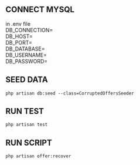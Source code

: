 ## CONNECT MYSQL
in .env file  
DB_CONNECTION= </br>
DB_HOST=</br>
DB_PORT=</br>
DB_DATABASE=</br>
DB_USERNAME=</br>
DB_PASSWORD=</br>

## SEED DATA

```php artisan db:seed --class=CorruptedOffersSeeder```

## RUN TEST

```php artisan test```

## RUN SCRIPT

```php artisan offer:recover```
